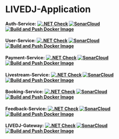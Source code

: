 # LIVEDJ-Application
#### Auth-Service: [![.NET Check](https://github.com/LIVEDJ-App/Auth-Service/actions/workflows/dotnet.yml/badge.svg)](https://github.com/LIVEDJ-App/Auth-Service/actions/workflows/dotnet.yml) [![SonarCloud](https://github.com/LIVEDJ-App/Auth-Service/actions/workflows/sonar.yml/badge.svg)](https://github.com/LIVEDJ-App/Auth-Service/actions/workflows/sonar.yml)[![Build and Push Docker Image](https://github.com/LIVEDJ-App/Auth-Service/actions/workflows/docker-build.yml/badge.svg)](https://github.com/LIVEDJ-App/Auth-Service/actions/workflows/docker-build.yml)

#### User-Service: [![.NET Check](https://github.com/LIVEDJ-App/User-Service/actions/workflows/dotnet.yml/badge.svg)](https://github.com/LIVEDJ-App/User-Service/actions/workflows/dotnet.yml) [![SonarCloud](https://github.com/LIVEDJ-App/User-Service/actions/workflows/sonar.yml/badge.svg)](https://github.com/LIVEDJ-App/User-Service/actions/workflows/sonar.yml)[![Build and Push Docker Image](https://github.com/LIVEDJ-App/User-Service/actions/workflows/docker-build.yml/badge.svg)](https://github.com/LIVEDJ-App/User-Service/actions/workflows/docker-build.yml)

#### Payment-Service: [![.NET Check](https://github.com/LIVEDJ-App/Payment-Service/actions/workflows/dotnet.yml/badge.svg)](https://github.com/LIVEDJ-App/Payment-Service/actions/workflows/dotnet.yml) [![SonarCloud](https://github.com/LIVEDJ-App/Payment-Service/actions/workflows/sonar.yml/badge.svg)](https://github.com/LIVEDJ-App/Payment-Service/actions/workflows/sonar.yml)[![Build and Push Docker Image](https://github.com/LIVEDJ-App/Payment-Service/actions/workflows/docker-build.yml/badge.svg)](https://github.com/LIVEDJ-App/Payment-Service/actions/workflows/docker-build.yml)

#### Livestream-Service: [![.NET Check](https://github.com/LIVEDJ-App/Livestream-Service/actions/workflows/dotnet.yml/badge.svg)](https://github.com/LIVEDJ-App/Livestream-Service/actions/workflows/dotnet.yml) [![SonarCloud](https://github.com/LIVEDJ-App/Livestream-Service/actions/workflows/sonar.yml/badge.svg)](https://github.com/LIVEDJ-App/Livestream-Service/actions/workflows/sonar.yml)[![Build and Push Docker Image](https://github.com/LIVEDJ-App/Livestream-Service/actions/workflows/docker-build.yml/badge.svg)](https://github.com/LIVEDJ-App/Livestream-Service/actions/workflows/docker-build.yml)

#### Booking-Service: [![.NET Check](https://github.com/LIVEDJ-App/Booking-Service/actions/workflows/dotnet.yml/badge.svg)](https://github.com/LIVEDJ-App/Booking-Service/actions/workflows/dotnet.yml) [![SonarCloud](https://github.com/LIVEDJ-App/Booking-Service/actions/workflows/sonar.yml/badge.svg)](https://github.com/LIVEDJ-App/Booking-Service/actions/workflows/sonar.yml)[![Build and Push Docker Image](https://github.com/LIVEDJ-App/Booking-Service/actions/workflows/docker-build.yml/badge.svg)](https://github.com/LIVEDJ-App/Booking-Service/actions/workflows/docker-build.yml)

#### Feedback-Service: [![.NET Check](https://github.com/LIVEDJ-App/Feedback-Service/actions/workflows/dotnet.yml/badge.svg)](https://github.com/LIVEDJ-App/Feedback-Service/actions/workflows/dotnet.yml) [![SonarCloud](https://github.com/LIVEDJ-App/Feedback-Service/actions/workflows/sonar.yml/badge.svg)](https://github.com/LIVEDJ-App/Feedback-Service/actions/workflows/sonar.yml)[![Build and Push Docker Image](https://github.com/LIVEDJ-App/Feedback-Service/actions/workflows/docker-build.yml/badge.svg)](https://github.com/LIVEDJ-App/Feedback-Service/actions/workflows/docker-build.yml)

#### LIVEDJ-Gateway: [![.NET Check](https://github.com/LIVEDJ-App/LIVEDJ-Gateway/actions/workflows/dotnet.yml/badge.svg)](https://github.com/LIVEDJ-App/LIVEDJ-Gateway/actions/workflows/dotnet.yml) [![SonarCloud](https://github.com/LIVEDJ-App/LIVEDJ-Gateway/actions/workflows/sonar.yml/badge.svg)](https://github.com/LIVEDJ-App/LIVEDJ-Gateway/actions/workflows/sonar.yml)[![Build and Push Docker Image](https://github.com/LIVEDJ-App/LIVEDJ-Gateway/actions/workflows/docker-build.yml/badge.svg)](https://github.com/LIVEDJ-App/LIVEDJ-Gateway/actions/workflows/docker-build.yml)
